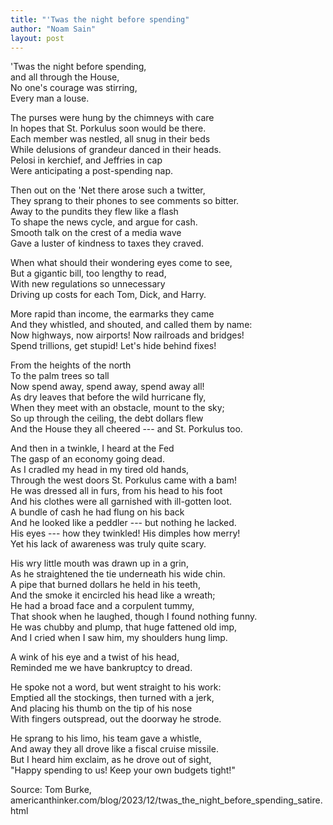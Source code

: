 ```yaml
---
title: "'Twas the night before spending"
author: "Noam Sain"
layout: post
---
```


'Twas the night before spending,<br>
and all through the House,<br>
No one's courage was stirring,<br>
Every man a louse.

The purses were hung by the chimneys with care<br>
In hopes that St. Porkulus soon would be there.<br>
Each member was nestled, all snug in their beds<br>
While delusions of grandeur danced in their heads.<br>
Pelosi in kerchief, and Jeffries in cap<br>
Were anticipating a post-spending nap.

Then out on the 'Net there arose such a twitter,<br>
They sprang to their phones to see comments so bitter.<br>
Away to the pundits they flew like a flash<br>
To shape the news cycle, and argue for cash.<br>
Smooth talk on the crest of a media wave<br>
Gave a luster of kindness to taxes they craved.

When what should their wondering eyes come to see,<br>
But a gigantic bill, too lengthy to read,<br>
With new regulations so unnecessary<br>
Driving up costs for each Tom, Dick, and Harry.

More rapid than income, the earmarks they came<br>
And they whistled, and shouted, and called them by name:<br>
Now highways, now airports! Now railroads and bridges!<br>
Spend trillions, get stupid! Let's hide behind fixes!

From the heights of the north<br>
To the palm trees so tall<br>
Now spend away, spend away, spend away all!<br>
As dry leaves that before the wild hurricane fly,<br>
When they meet with an obstacle, mount to the sky;<br>
So up through the ceiling, the debt dollars flew<br>
And the House they all cheered --- and St. Porkulus too.

And then in a twinkle, I heard at the Fed<br>
The gasp of an economy going dead.<br>
As I cradled my head in my tired old hands,<br>
Through the west doors St. Porkulus came with a bam!<br>
He was dressed all in furs, from his head to his foot<br>
And his clothes were all garnished with ill-gotten loot.<br>
A bundle of cash he had flung on his back<br>
And he looked like a peddler --- but nothing he lacked.<br>
His eyes --- how they twinkled! His dimples how merry!<br>
Yet his lack of awareness was truly quite scary.

His wry little mouth was drawn up in a grin,<br>
As he straightened the tie underneath his wide chin.<br>
A pipe that burned dollars he held in his teeth,<br>
And the smoke it encircled his head like a wreath;<br>
He had a broad face and a corpulent tummy,<br>
That shook when he laughed, though I found nothing funny.<br>
He was chubby and plump, that huge fattened old imp,<br>
And I cried when I saw him, my shoulders hung limp.

A wink of his eye and a twist of his head,<br>
Reminded me we have bankruptcy to dread.

He spoke not a word, but went straight to his work:<br>
Emptied all the stockings, then turned with a jerk,<br>
And placing his thumb on the tip of his nose<br>
With fingers outspread, out the doorway he strode.

He sprang to his limo, his team gave a whistle,<br>
And away they all drove like a fiscal cruise missile.<br>
But I heard him exclaim, as he drove out of sight,<br>
"Happy spending to us! Keep your own budgets tight!"

Source: Tom Burke, americanthinker.com/blog/2023/12/twas_the_night_before_spending_satire.html

